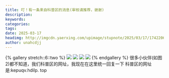 ```yaml
---
title: 叮！有一条来自科普区的消息(审核请推荐，谢谢)
description: 
keywords: 
categories: 
tags: 
date: 2025-03-17
headimg: http://imgcdn.yaerxing.com/upimage/stupnote/2025/03/17/1742206468_14493061_7559.jpg
author: unahcdjj
---
```


{% gallery stretch::6::two %}
![](https://imgcdn.yaerxing.com/upimage/stupnote/2025/03/17/1742206468_14493061_7559.jpg)
![](https://imgcdn.yaerxing.com/upimage/stupnote/2025/03/17/1742206469_14493061_9776.jpg)
![](https://imgcdn.yaerxing.com/upimage/stupnote/2025/03/17/1742206469_14493061_9896.jpg)
![](https://imgcdn.yaerxing.com/upimage/stupnote/2025/03/17/1742206470_14493061_1251.jpg)
{% endgallery %}
很多小伙伴(如图2)都不知道，我们科普区的网址，我现在在这里统一回复一下
科普区的网址是:kepuqv.hdilp. top

